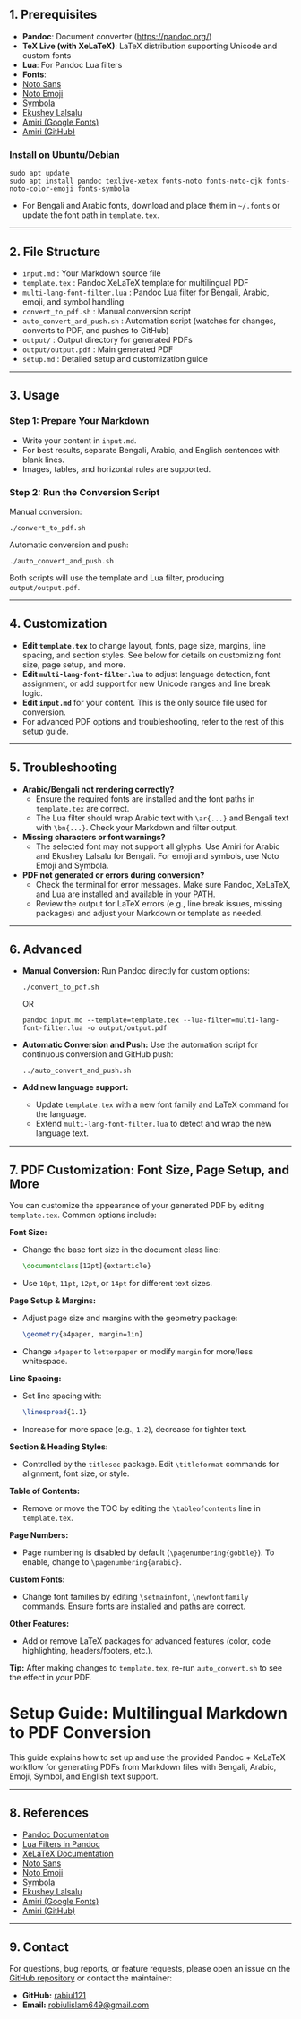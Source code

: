 ## 1. Prerequisites

- **Pandoc**: Document converter (https://pandoc.org/)
- **TeX Live (with XeLaTeX)**: LaTeX distribution supporting Unicode and custom fonts
- **Lua**: For Pandoc Lua filters
- **Fonts**:
- [Noto Sans](https://fonts.google.com/noto/specimen/Noto+Sans)
- [Noto Emoji](https://fonts.google.com/noto/specimen/Noto+Emoji)
- [Symbola](https://fontlibrary.org/en/font/symbola)
- [Ekushey Lalsalu](https://okkhor52.com/download.html?id=_009)
- [Amiri (Google Fonts)](https://fonts.google.com/specimen/Amiri)
- [Amiri (GitHub)](https://github.com/aliftype/amiri)


### Install on Ubuntu/Debian
```fish
sudo apt update
sudo apt install pandoc texlive-xetex fonts-noto fonts-noto-cjk fonts-noto-color-emoji fonts-symbola
```
- For Bengali and Arabic fonts, download and place them in `~/.fonts` or update the font path in `template.tex`.

---

## 2. File Structure

 - `input.md` : Your Markdown source file
 - `template.tex` : Pandoc XeLaTeX template for multilingual PDF
 - `multi-lang-font-filter.lua` : Pandoc Lua filter for Bengali, Arabic, emoji, and symbol handling
 - `convert_to_pdf.sh` : Manual conversion script
 - `auto_convert_and_push.sh` : Automation script (watches for changes, converts to PDF, and pushes to GitHub)
 - `output/` : Output directory for generated PDFs
 - `output/output.pdf` : Main generated PDF
 - `setup.md` : Detailed setup and customization guide

---

## 3. Usage

### Step 1: Prepare Your Markdown
- Write your content in `input.md`.
- For best results, separate Bengali, Arabic, and English sentences with blank lines.
- Images, tables, and horizontal rules are supported.

### Step 2: Run the Conversion Script

Manual conversion:
```fish
./convert_to_pdf.sh
```
Automatic conversion and push:
```fish
./auto_convert_and_push.sh
```
Both scripts will use the template and Lua filter, producing `output/output.pdf`.

---

## 4. Customization

 - **Edit `template.tex`** to change layout, fonts, page size, margins, line spacing, and section styles. See below for details on customizing font size, page setup, and more.
 - **Edit `multi-lang-font-filter.lua`** to adjust language detection, font assignment, or add support for new Unicode ranges and line break logic.
 - **Edit `input.md`** for your content. This is the only source file used for conversion.
 - For advanced PDF options and troubleshooting, refer to the rest of this setup guide.

---

## 5. Troubleshooting

- **Arabic/Bengali not rendering correctly?**
  - Ensure the required fonts are installed and the font paths in `template.tex` are correct.
  - The Lua filter should wrap Arabic text with `\ar{...}` and Bengali text with `\bn{...}`. Check your Markdown and filter output.
- **Missing characters or font warnings?**
  - The selected font may not support all glyphs. Use Amiri for Arabic and Ekushey Lalsalu for Bengali. For emoji and symbols, use Noto Emoji and Symbola.
- **PDF not generated or errors during conversion?**
  - Check the terminal for error messages. Make sure Pandoc, XeLaTeX, and Lua are installed and available in your PATH.
  - Review the output for LaTeX errors (e.g., line break issues, missing packages) and adjust your Markdown or template as needed.

---

## 6. Advanced

- **Manual Conversion:**
  Run Pandoc directly for custom options:
  ```fish
  ./convert_to_pdf.sh
  ```
  OR
  ```fish
  pandoc input.md --template=template.tex --lua-filter=multi-lang-font-filter.lua -o output/output.pdf
  ```

- **Automatic Conversion and Push:**
  Use the automation script for continuous conversion and GitHub push:
  ```fish
  ../auto_convert_and_push.sh
  ```

- **Add new language support:**
  - Update `template.tex` with a new font family and LaTeX command for the language.
  - Extend `multi-lang-font-filter.lua` to detect and wrap the new language text.

---

## 7. PDF Customization: Font Size, Page Setup, and More


You can customize the appearance of your generated PDF by editing `template.tex`. Common options include:

**Font Size:**
- Change the base font size in the document class line:
  ```latex
  \documentclass[12pt]{extarticle}
  ```
- Use `10pt`, `11pt`, `12pt`, or `14pt` for different text sizes.

**Page Setup & Margins:**
- Adjust page size and margins with the geometry package:
  ```latex
  \geometry{a4paper, margin=1in}
  ```
- Change `a4paper` to `letterpaper` or modify `margin` for more/less whitespace.

**Line Spacing:**
- Set line spacing with:
  ```latex
  \linespread{1.1}
  ```
- Increase for more space (e.g., `1.2`), decrease for tighter text.

**Section & Heading Styles:**
- Controlled by the `titlesec` package. Edit `\titleformat` commands for alignment, font size, or style.

**Table of Contents:**
- Remove or move the TOC by editing the `\tableofcontents` line in `template.tex`.

**Page Numbers:**
- Page numbering is disabled by default (`\pagenumbering{gobble}`). To enable, change to `\pagenumbering{arabic}`.

**Custom Fonts:**
- Change font families by editing `\setmainfont`, `\newfontfamily` commands. Ensure fonts are installed and paths are correct.

**Other Features:**
- Add or remove LaTeX packages for advanced features (color, code highlighting, headers/footers, etc.).

**Tip:** After making changes to `template.tex`, re-run `auto_convert.sh` to see the effect in your PDF.

# Setup Guide: Multilingual Markdown to PDF Conversion

This guide explains how to set up and use the provided Pandoc + XeLaTeX workflow for generating PDFs from Markdown files with Bengali, Arabic, Emoji, Symbol, and English text support.

---

## 8. References

- [Pandoc Documentation](https://pandoc.org/MANUAL.html)
- [Lua Filters in Pandoc](https://pandoc.org/lua-filters.html)
- [XeLaTeX Documentation](https://www.latex-project.org/get/#tex-distributions)
- [Noto Sans](https://fonts.google.com/noto/specimen/Noto+Sans)
- [Noto Emoji](https://fonts.google.com/noto/specimen/Noto+Emoji)
- [Symbola](https://fontlibrary.org/en/font/symbola)
- [Ekushey Lalsalu](https://okkhor52.com/download.html?id=_009)
- [Amiri (Google Fonts)](https://fonts.google.com/specimen/Amiri)
- [Amiri (GitHub)](https://github.com/aliftype/amiri)

---

## 9. Contact

For questions, bug reports, or feature requests, please open an issue on the [GitHub repository](https://github.com/rabiul121/md-to-pdf) or contact the maintainer:

- **GitHub:** [rabiul121](https://github.com/rabiul121)
- **Email:** <robiulislam649@gmail.com>

